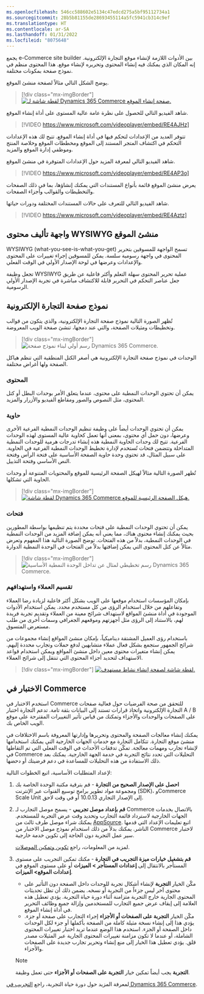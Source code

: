 ```yaml
---
ms.openlocfilehash: 546cc588602e5134c47edcd275a5bf95112734a1
ms.sourcegitcommit: 28b5b81155de28693455114a5fc5941cb314c9ef
ms.translationtype: HT
ms.contentlocale: ar-SA
ms.lasthandoff: 01/31/2022
ms.locfileid: "8075648"
---
```

يجمع e-Commerce site builder بين الأدوات اللازمة لإنشاء موقع التجارة الإلكترونية. إنه المكان الذي يمكنك فيه إنشاء المحتوى وتحريره لإنشاء موقع. هذا المحتوى منظم في نموذج صفحة بمكونات مختلفة. 

يوضح الشكل التالي مثالاً لصفحة منشئ الموقع.

> [!div class="mx-imgBorder"]
> [ ![لقطة شاشة لـ Dynamics 365 Commerce صفحة إنشاء الموقع.](../media/site-builder-ss.jpg) ](../media/site-builder-ss.jpg#lightbox)
 
شاهد الفيديو التالي للحصول على نظرة عامة عالية المستوى على أداة إنشاء الموقع.

 > [!VIDEO https://www.microsoft.com/videoplayer/embed/RE4AJHz]

تتوفر العديد من الإعدادات لتحكم فيها في أداة إنشاء الموقع. تتيح لك هذه الإعدادات التحكم في اكتشاف المتجر المستند إلى الموقع ومخططات الموقع وخلاصة المنتج وموظفي إدارة الموقع والمزيد.

شاهد الفيديو التالي لمعرفة المزيد حول الإعدادات المتوفرة في منشئ الموقع.

 > [!VIDEO https://www.microsoft.com/videoplayer/embed/RE4AP3o]

يعرض منشئ الموقع قائمة بأنواع المستندات التي يمكنك إنشاؤها، بما في ذلك الصفحات والتخطيطات والقوالب وأجزاء الصفحات. 

شاهد الفيديو التالي للتعرف على حالات المستندات المختلفة ودورات حياتها.

> [!VIDEO https://www.microsoft.com/videoplayer/embed/RE4Aztz]

## <a name="site-builder-wysiwyg-content-authoring-interface"></a>واجهة تأليف محتوى WYSIWYG منشئ الموقع
WYSIWYG‏ (what-you-see-is-what-you-get) تسمح الواجهة للمسوقين بتحرير المحتوى في واجهة رسومية سلسة. يمكن للمسوقين إجراء تغييرات على المحتوى والإعدادات وعرضها في لوحة الإصدار الأولي في الوقت الفعلي. 

تجعل وظيفة WYSIWYG عملية تحرير المحتوى سهلة التعلم وأكثر فاعلية عن طريق جعل عناصر التحكم في التحرير قابلة للاكتشاف مباشرة في تجربة الإصدار الأولي الرسومية.


## <a name="e-commerce-page-model"></a>نموذج صفحة التجارة الإلكترونية

تُظهر الصورة التالية نموذج صفحة التجارة الإلكترونية، والذي يتكون من قوالب وتخطيطات ومثيلات الصفحة، والتي عند دمجها، تنشئ صفحة الويب المعروضة.

> [!div class="mx-imgBorder"]
> ![رسم أولي لبناء نموذج صفحة Dynamics 365 Commerce.](../media/page-model.jpg)
 

الوحدات في نموذج صفحة التجارة الإلكترونية هي أصغر الكتل المنطقية التي تنظم هياكل الصفحة ولها أغراض مختلفة. 

### <a name="content"></a>المحتوى

يمكن أن تحتوي الوحدات النمطية على محتوى، عندما يتعلق الأمر بوحدات البطل أو كتل المحتوى، مثل النصوص والصور ومقاطع الفيديو والأزرار والمزيد. 

### <a name="container"></a>حاوية

يمكن أن تحتوي الوحدات أيضاً على وظيفة تنظيم الوحدات النمطية الفرعية الأخرى وعرضها، دون حمل أي محتوى، بمعنى أنها تعمل كحاوية عالية المستوى لهذه الوحدات الفرعية. تتيح لك وحدات الحاوية النمطية هذه إنشاء تدرجات هرمية للوحدات النمطية المتداخلة وتتضمن فتحات تُستخدم لإدارة تخطيط الوحدات النمطية الفرعية في الحاوية. على سبيل المثال، قد تحتوي وحدة حاوية الصفحة الأساسية على فتحة الرأس وفتحة النص الأساسي وفتحة التذييل.

تُظهر الصورة التالية مثالاً لهيكل الصفحة الرئيسية للموقع والمحتويات المتنوعة أو وحدات الحاوية التي تشكلها.

> [!div class="mx-imgBorder"]
> [ ![لقطة شاشة Dynamics 365 Commerce هيكل الصفحة الرئيسية للموقع.](../media/example-module-ss.jpg) ](../media/example-module-ss.jpg#lightbox)
 
### <a name="slots"></a>فتحات

يمكن أن تحتوي الوحدات النمطية على فتحات محددة يتم تنظيمها بواسطة المطورين بحيث يمكنك إنشاء محتوى هناك، مما يعني أنه يمكن إضافة المزيد من الوحدات النمطية في الوحدات النمطية، بدلاً من هذه الفتحات. توضح الصورة التالية هذا المفهوم وتعرض مثالاً عن كتل المحتوى التي يمكن إضافتها بدلاً من الفتحات في الوحدة النمطية الدوارة. 

> [!div class="mx-imgBorder"]
> ![رسم تخطيطي لمثال عن تداخل الوحدة النمطية الأساسية Dynamics 365 Commerce.](../media/basic-module-nesting.png)

### <a name="customer-segmentation-and-targeting"></a>تقسيم العملاء واستهدافهم 

بإمكان المؤسسات استخدام موقعها على الويب بشكل أكثر فاعلية لزيادة رضا العملاء وتفاعلهم من خلال استخدام الرؤى من كل مستخدم محدد. يمكن استخدام الأدوات الموجودة في أداة منشئ المواقع لاستهداف شرائح معينة من العملاء وتقديم تجربة فريدة لهم، بالاستناد إلى الرؤى مثل أجهزتهم وموقعهم الجغرافي وسمات أخرى من طلب مستعرض المتسوق. 

باستخدام رؤى العميل المشتقة ديناميكياً، بإمكان منشئ المواقع إنشاء مجموعات من شرائح الجمهور ستجمع بشكل فعال عملاء متشابهين لدفع حملات وتجارب محددة إليهم. يمكن إنشاء متغيرات محتوى معين داخل منشئ المواقع ويمكن استخدام قواعد الاستهداف لتحديد أجزاء المحتوى التي تنتقل إلى شرائح العملاء. 

> [!div class="mx-imgBorder"]
> [ ![لقطة شاشة لصفحة إنشاء نشاط مستهدف.](../media/customer-segment-ss.png) ](../media/customer-segment-ss.png#lightbox)


## <a name="experimentation-in-commerce"></a>الاختبار في Commerce
استخدم الاختبار في Commerce للتحقق من صحة الفرضيات حول فعالية صفحات التجارة الإلكترونية واتخاذ قرارات تستند إلى البيانات بثقة تامة. تدعم التجارة اختبار A / B على الصفحات والوحدات والأجزاء وتمكنك من قياس تأثير التغييرات المقترحة على موقع الويب الخاص بك.

يمكنك إنشاء معالجات الصفحة والمحتوى وتحريرها وإدارتها المعروفة باسم الاختلافات في منشئ موقع التجارة. تتكامل التجارة مع خدمات الجهات الخارجية التي يمكنك استخدامها لإنشاء تجارب ومهمات معالجة. تمكّن تدفقات الأحداث في الوقت الفعلي التي تم التقاطها في Commerce التحليلات التي تحدد نتائج التجربة في خدمة الجهة الخارجية. يمكنك بعد ذلك الاستفادة من هذه التحليلات للمساعدة في دعم فرضيتك أو دحضها.

لإعداد المتطلبات الأساسية، اتبع الخطوات التالية:

1.  **احصل على الإصدار الصحيح من التجارة** - قم بترقية مكتبة الوحدة الخاصة بك ومجموعة مواد تطوير برامج توسيع القنوات عبر الإنترنت (SDK)، وCommerce Scale Unit إلى الإصدار التجاري 10.0.13 أو في وقت لاحق.
2.  **قم بإعداد موصل تجريبي** - يسمح موصل التجارب لـ Commerce بالاتصال بخدمات الجهات الخارجية لاسترداد قائمة التجارب وتحديد وقت عرض التجربة للمستخدم. يمكنك شراء موصل طرف ثالث من [AppSource](https://appsource.microsoft.com/?azure-portal=true). اتبع تعليمات الإعداد التي قدمها الناشر. يمكنك بدلاً من ذلك استخدام نموذج موصل الاختبار من Commerce لاختبار سير عمل التجربة دون الحاجة إلى تكوين خدمة خارجية. 

    لمزيد من المعلومات، راجع [تكوين وتمكين الموصلات](/dynamics365/commerce/e-commerce-extensibility/connectors/?azure-portal=true).
3.  **قم بتشغيل خيارات ميزة التجريب في التجارة** - مكنك تمكين التجريب على مستوى المستأجر بالانتقال إلى **إعدادات المستأجر > الميزات** أو على مستوى الموقع في **إعدادات الموقع> الميزات**.
    - مكّن الخيار **التجربة** لإنشاء أشكال تجربة للوحدات داخل الصفحة دون التأثير على محتوى آخر ليس جزءاً من التجربة أو نسخه. يضمن ذلك أن تظل تحديثات المحتوى الجارية خارج التجربة متزامنة أثناء دورة حياة التجربة. يؤدي تعطيل هذه العلامة إلى إيقاف عرض جميع التجارب للمستخدمين وإزالة جميع وظائف التحرير في أداة إنشاء الموقع.
    - مكّن الخيار **التجربة على الصفحات أو الأجزاء** إجراء التجارب على صفحة أو جزء. يؤدي هذا إلى إنشاء نسخة مثيلة كاملة من الصفحة بأكملها أو جزء لكل الوحدات داخل الصفحة أو الجزء. استخدم هذا الوضع عندما تريد اختبار تغييرات المحتوى الشاملة، أو عندما لا تكون مزامنة تغييرات المحتوى الجارية عبر المثيلات مصدر قلق. يؤدي تعطيل هذا الخيار إلى منع إنشاء وتحرير تجارب جديدة على الصفحات والأجزاء.

    > [!NOTE]
    > **التجربة** يجب أيضاً تمكين خيار **التجربة على الصفحات أو الأجزاء** حتى تعمل وظيفة.

لمعرفة المزيد حول دورة حياة التجربة، راجع [التجريب في Dynamics 365 Commerce](/dynamics365/commerce/experimentation-overview/?azure-portal=true).
